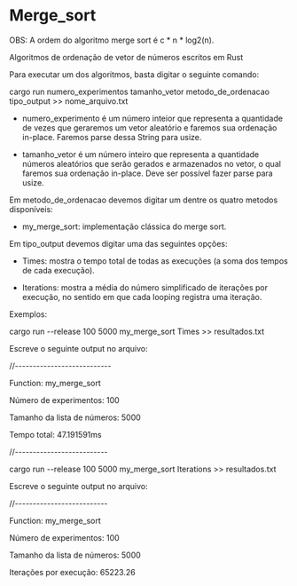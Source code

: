 # Merge_sort

OBS: A ordem do algoritmo merge sort é c * n * log2(n).

Algoritmos de ordenação de vetor de números escritos em Rust

Para executar um dos algoritmos, basta digitar o seguinte comando:

cargo run numero_experimentos tamanho_vetor metodo_de_ordenacao tipo_output >> nome_arquivo.txt

- numero_experimento é um número inteior que representa a quantidade de vezes que geraremos um vetor aleatório e faremos sua ordenação in-place. Faremos parse dessa String para usize.

- tamanho_vetor é um número inteiro que representa a quantidade números aleatórios que serão gerados e armazenados no vetor, o qual faremos sua ordenação in-place. Deve ser possível fazer parse para usize.

Em metodo_de_ordenacao devemos digitar um dentre os quatro metodos disponíveis:

- my_merge_sort: implementação clássica do merge sort.
  
Em tipo_output devemos digitar uma das seguintes opções:

- Times: mostra o tempo total de todas as execuções (a soma dos tempos de cada execução).

- Iterations: mostra a média do número simplificado de iterações por execução, no sentido em que cada looping registra uma iteração.

Exemplos:

cargo run --release 100 5000 my_merge_sort Times >> resultados.txt

Escreve o seguinte output no arquivo:

//---------------------------

Function: my_merge_sort

Número de experimentos: 100

Tamanho da lista de números: 5000

Tempo total: 47.191591ms

//--------------------------

cargo run --release 100 5000 my_merge_sort Iterations >> resultados.txt

Escreve o seguinte output no arquivo:

//--------------------------

Function: my_merge_sort

Número de experimentos: 100

Tamanho da lista de números: 5000

Iterações por execução: 65223.26

